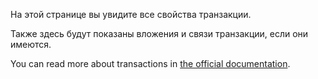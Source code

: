 На этой странице вы увидите все свойства транзакции.

Также здесь будут показаны вложения и связи транзакции, если они имеются.

You can read more about transactions in [the official documentation](https://docs.firefly-iii.org/concepts/transactions).
